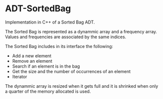 # ADT-SortedBag
Implementation in C++ of a Sorted Bag ADT.

The Sorted Bag is represented as a dynammic array and a frequency array. Values and frequencies are associated by the same indices.

The Sorted Bag includes in its interface the following:
  - Add a new element
  - Remove an element 
  - Search if an element is in the bag
  - Get the size and the number of occurrences of an element
  - Iterator
  
The dynammic array is resized when it gets full and it is shrinked when only a quarter of the memory allocated is used.
